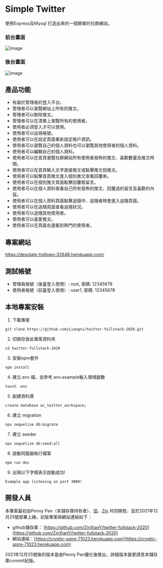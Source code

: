 # Simple Twitter
使用Express及Mysql 打造出來的一個簡單的社群網站。

### 前台畫面
![image](/public/images/Simple-Twitter-2.PNG)
### 後台畫面
![image](/public/images/Simple-Twitter-3.PNG)

## 產品功能
* 有屬於管理者的登入平台。
* 管理者可以瀏覽網站上所有的推文。
* 管理者可以刪除推文。
* 管理者可以在清單上瀏覽所有的使用者。
* 使用者必須登入才可以使用。
* 使用者可以註冊帳號。
* 使用者可以在設定頁面重新設定帳戶資訊。
* 使用者可以瀏覽自己的個人資料也可以瀏覽其他使用者的個人資料。
* 使用者可以編輯自己的個人資料。
* 使用者可以在首頁瀏覽社群網站所有使用者發佈的推文、喜歡數量及推文時間。
* 使用者可以在首頁輸入文字直接推文或點擊推文扭推文。
* 使用者可以點擊首頁推文進入個別推文查看回覆串。
* 使用者可以在個別推文頁面點擊回覆框留言。
* 使用者可以在個人資料查看自己所有發佈的推文、回覆過的留言及喜歡的內容。
* 使用者可以在個人資料頁面點擊追隨中、追隨者時會進入追隨頁面。
* 使用者可以在追隨頁面查看追隨狀況。
* 使用者可以追隨其他使用者。
* 使用者可以喜愛推文。
* 使用者可以在頁面右邊看到熱門的使用者。

## 專案網站
https://desolate-hollows-32648.herokuapp.com/

## 測試帳號
* 管理員帳號（後臺登入使用）: root, 密碼: 12345678
* 使用者帳號（前臺登入使用）: user1, 密碼: 12345678

## 本地專案安裝
1. 下載專案
```
git clone https://github.com/Liangni/twitter-fullstack-2020.git
```

2. 切換存放此專案資料夾
```
cd twitter-fullstack-2020
```

3. 安裝npm套件
```
npm install
```

4. 建立.env 檔，並參考.env.example輸入環境變數
```
touch .env
```

5. 創建資料庫
```
create database ac_twitter_workspace;
```

6. 建立 migration
```
npx sequelize db:migrate
```

7. 建立 seeder
```
npx sequelize db:seed:all
```

8. 啟動伺服器執行檔案
```
npm run dev
```

9. 出現以下字樣表示啟動成功!
```
Example app listening on port 3000!
```

## 開發人員
本專案最初由Penny Pan（本儲存庫持有者）、[信](https://github.com/Sin0001)、[Zin](https://github.com/ZinXianY) 共同開發，並於2021年12月25號部署上線。初版專案與網站連結如下：

* github儲存庫： [https://github.com/ZinXianY/twitter-fullstack-2020](https://github.com/ZinXianY/twitter-fullstack-2020)
* 網站連結：[https://cryptic-spire-71023.herokuapp.com](https://cryptic-spire-71023.herokuapp.com)

2021年12月25號後的版本是由Penny Pan優化後推出，詳細版本變更請見本儲存庫commit紀錄。
